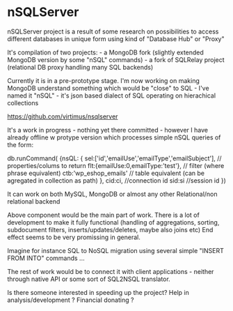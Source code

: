 nSQLServer
==========



nSQLServer project is a result of some research on possibilities to access different databases in unique form using kind of "Database Hub" or "Proxy"

It's compilation of two projects: - a MongoDB fork (slightly extended MongoDB version by some "nSQL" commands) - a fork of SQLRelay project (relational DB proxy handling many SQL backends)


Currently it is in a pre-prototype stage. 
I'm now working on making MongoDB understand something which would be "close" to SQL - I've named it "nSQL" - it's json based dialect of SQL operating on hierachical collections

https://github.com/virtimus/nsqlserver

It's a work in progress - nothing yet there committed - however I have already offline w protype version which processes simple nSQL queries of the form:

  db.runCommand(
    {nsQL:
        {
           sel:['id','emailUse','emailType','emailSubject'],    // properties/colums to return
           flt:{emailUse:0,emailType:'test'},           // filter (where phrase equivalent)
           ctb:'wp_eshop_emails'                // table equivalent (can be agregated in collection as path)
        },
        cid:ci,                         //connection id
        sid:si                          //session id
    })

It can work on both MySQL, MongoDB or almost any other Relational/non relational backend 

Above component would be the main part of work. There is a lot of development to make it fully functional (handling of aggregations, sorting, subdocument filters, inserts/updates/deletes, maybe also joins etc) End effect seems to be very promissing in general. 

Imagine for instance SQL to NoSQL migration using several simple "INSERT FROM INTO" commands ...

The rest of work would be to connect it with client applications - neither through native API or some sort of SQL2NSQL translator.

Is there someone interested in speeding up the project? Help in analysis/development ? Financial donating ?
